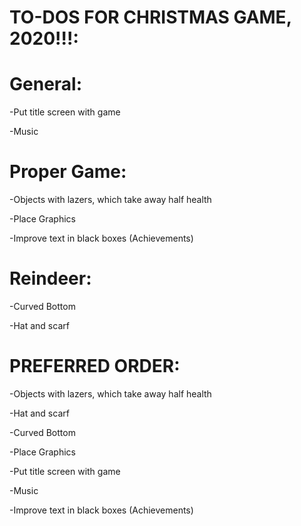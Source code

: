 # TO-DOS FOR CHRISTMAS GAME, 2020!!!:
# General:
  -Put title screen with game
  
  
  -Music


# Proper Game:
  -Objects with lazers, which take away half health
  
  -Place Graphics
  
  -Improve text in black boxes (Achievements)
  

# Reindeer:
  -Curved Bottom
  
  -Hat and scarf





# PREFERRED ORDER:
  -Objects with lazers, which take away half health
  
  -Hat and scarf
  
  -Curved Bottom
  
  -Place Graphics

  -Put title screen with game
  
  -Music
  
  -Improve text in black boxes (Achievements)  
